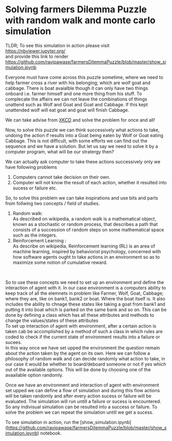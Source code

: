 # Solving farmers Dilemma Puzzle with random walk and monte carlo simulation
TLDR; To see this simulation in action please visit <br>
https://nbviewer.jupyter.org/ <br>
and provide this link to render <br>
https://github.com/ravipawase/farmersDilemmaPuzzle/blob/master/show_simulation.ipynb <br>

Everyone must have come across this puzzle sometime, where we need to help farmer cross a river with his belonging; which are wolf goat and cabbage. There is boat avaialble though it can only have two things onboard i.e. farmer himself and one more thing from his stuff. To complecate the affairs we can not leave the combinations of things unattend such as Wolf and Goat and Goat and Cabbage. If this kept unattended wolf will eat goat and goat will finish Cabbage.<br>

We can take advise from [XKCD](https://xkcd.com/1134/) and solve the problem for once and all!<br>

Now, to solve this puzzle we can think successively what actions to take, undoing the action if results into a Goat being eaten by Wolf or Goat eating Cabbage. This is not difficult, with some efforts we can find out the sequence and we have a solution. But let us say we need to solve it by a computer program, what will be our stratergy then?<br>

We can actually ask computer to take these actions successively only we have following problems<br>
1. Computers cannot take decision on their own.<br>
2. Computer will not know the result of each action, whether it resulted into sucess or failure etc.<br>

So, to solve this problem we can take inspirations and use bits and parts from follwing two concepts / field of studies. <br>
1. Random walk:<br>
As described on wikipedia, a random walk is a mathematical object, known as a stochastic or random process, that describes a path that consists of a succession of random steps on some mathematical space such as the integers. <br>
2. Reinforcement Learning :<br>
As describe on wikipedia, Reinforcement learning (RL) is an area of machine learning, inspired by behaviorist psychology, concerned with how software agents ought to take actions in an environment so as to maximize some notion of cumulative reward.<br>
<br>

So to use these concepts we need to set up an environment and define the interaction of agent with it. In our case environment is a computers ability to keep track of all the elemnets in problem like Farmer, Wolf, Goat, Cabbage; where they are, like on bank1, bank2 or boat. Where the boat itself is. It also includes the ability to chnage these states like taking a goat from bank1 and putting it into boat which is parked on the same bank and so on. This can be done by defining a class which has all these attributes and methods to change the values/states of these attributes<br>
To set up interaction of agent with environment, after a certain action is taken cab be accomplished by a method of such a class in which rules are coded to check if the current state of environment results into a failure or sucees.<br>
In this way once we have set upped the environment the question remain about the action taken by the agent on its own. Here we can follow a philosophy of random walk and can decide randomly what action to take, in our case it would be whether to board/deboard someone or not if yes which out of the available options. This will be done by choosing one of the avaailable option randomly.<br>

Once we have an environment and interaction of agent with environment set upped we can define a flow of simulation and during this flow actions will be taken randomly and after every action sucess or failure will be evaluated. The simulation will run untill a failure or sucess is encountered. So any indivisual simulation can be resulted into a success or failure. To solve the problem we can repeat the simulation untill we get a sucess.<br>

To see simulation in action, run the [show_simulation.ipynb] (https://github.com/ravipawase/farmersDilemmaPuzzle/blob/master/show_simulation.ipynb) notebook.


